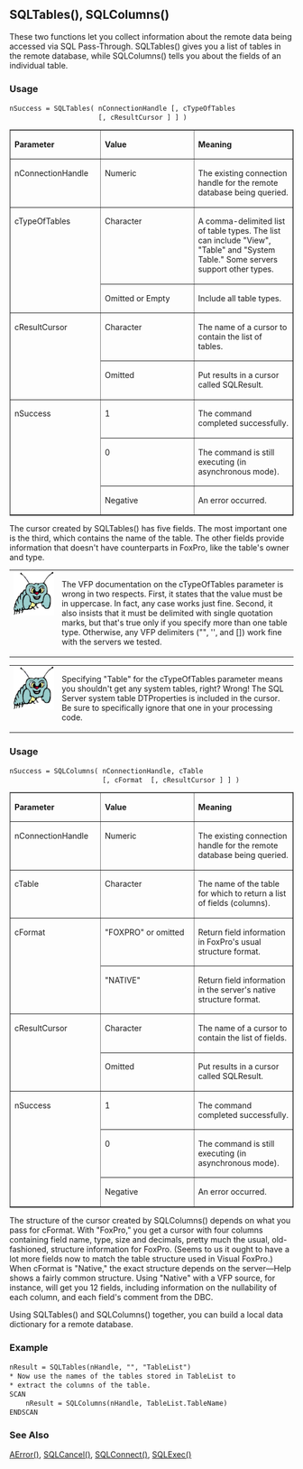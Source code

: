 ## SQLTables(), SQLColumns()

These two functions let you collect information about the remote data being accessed via SQL Pass-Through. SQLTables() gives you a list of tables in the remote database, while SQLColumns() tells you about the fields of an individual table.

### Usage

```foxpro
nSuccess = SQLTables( nConnectionHandle [, cTypeOfTables
                      [, cResultCursor ] ] )
```
<table border cellspacing=0 cellpadding=0 width=100%>
<tr>
  <td width=32% valign=top>
  <p><b>Parameter</b></p>
  </td>
  <td width=23% valign=top>
  <p><b>Value</b></p>
  </td>
  <td width=45% valign=top>
  <p><b>Meaning</b></p>
  </td>
 </tr>
<tr>
  <td width=32% valign=top>
  <p>nConnectionHandle</p>
  </td>
  <td width=23% valign=top>
  <p>Numeric</p>
  </td>
  <td width=45% valign=top>
  <p>The existing connection handle for the remote database being queried.</p>
  </td>
 </tr>
<tr>
  <td width=32% rowspan=2 valign=top>
  <p>cTypeOfTables</p>
  </td>
  <td width=23% valign=top>
  <p>Character</p>
  </td>
  <td width=45% valign=top>
  <p>A comma-delimited list of table types. The list can include &quot;View&quot;, &quot;Table&quot; and &quot;System Table.&quot; Some servers support other types. </p>
  </td>
 </tr>
<tr>
  <td width=33% valign=top>
  <p>Omitted or Empty</p>
  </td>
  <td width=67% valign=top>
  <p>Include all table types.</p>
  </td>
 </tr>
<tr>
  <td width=32% rowspan=2 valign=top>
  <p>cResultCursor</p>
  </td>
  <td width=23% valign=top>
  <p>Character</p>
  </td>
  <td width=45% valign=top>
  <p>The name of a cursor to contain the list of tables.</p>
  </td>
 </tr>
<tr>
  <td width=33% valign=top>
  <p>Omitted</p>
  </td>
  <td width=67% valign=top>
  <p>Put results in a cursor called SQLResult.</p>
  </td>
 </tr>
<tr>
  <td width=32% rowspan=3 valign=top>
  <p>nSuccess</p>
  </td>
  <td width=23% valign=top>
  <p>1</p>
  </td>
  <td width=45% valign=top>
  <p>The command completed successfully.</p>
  </td>
 </tr>
<tr>
  <td width=33% valign=top>
  <p>0</p>
  </td>
  <td width=67% valign=top>
  <p>The command is still executing (in asynchronous mode).</p>
  </td>
 </tr>
<tr>
  <td width=33% valign=top>
  <p>Negative</p>
  </td>
  <td width=67% valign=top>
  <p>An error occurred.</p>
  </td>
 </tr>
</table>

The cursor created by SQLTables() has five fields. The most important one is the third, which contains the name of the table. The other fields provide information that doesn't have counterparts in FoxPro, like the table's owner and type.

<table border=0 cellspacing=0 cellpadding=0 width=100%>
<tr>
  <td width=17% valign=top>
<img width=95 height=78 src="bug.gif"></p>
  </td>
  <td width=83%>
  <p>The VFP documentation on the cTypeOfTables parameter is wrong in two respects. First, it states that the value must be in uppercase. In fact, any case works just fine. Second, it also insists that it must be delimited with single quotation marks, but that's true only if you specify more than one table type. Otherwise, any VFP delimiters (&quot;&quot;, '', and []) work fine with the servers we tested.</p>
  </td>
 </tr>
</table>

<table border=0 cellspacing=0 cellpadding=0 width=100%>
<tr>
  <td width=17% valign=top>
<img width=95 height=77 src="bug.gif"></p>
  </td>
  <td width=83%>
  <p>Specifying &quot;Table&quot; for the cTypeOfTables parameter means you shouldn't get any system tables, right? Wrong! The SQL Server system table DTProperties is included in the cursor. Be sure to specifically ignore that one in your processing code.</p>
  </td>
 </tr>
</table>

### Usage

```foxpro
nSuccess = SQLColumns( nConnectionHandle, cTable
                       [, cFormat  [, cResultCursor ] ] )
```
<table border cellspacing=0 cellpadding=0 width=100%>
<tr>
  <td width=32% valign=top>
  <p><b>Parameter</b></p>
  </td>
  <td width=23% valign=top>
  <p><b>Value</b></p>
  </td>
  <td width=45% valign=top>
  <p><b>Meaning</b></p>
  </td>
 </tr>
<tr>
  <td width=32% valign=top>
  <p>nConnectionHandle</p>
  </td>
  <td width=23% valign=top>
  <p>Numeric</p>
  </td>
  <td width=45% valign=top>
  <p>The existing connection handle for the remote database being queried.</p>
  </td>
 </tr>
<tr>
  <td width=32% valign=top>
  <p>cTable</p>
  </td>
  <td width=23% valign=top>
  <p>Character</p>
  </td>
  <td width=45% valign=top>
  <p>The name of the table for which to return a list of fields (columns).</p>
  </td>
 </tr>
<tr>
  <td width=32% rowspan=2 valign=top>
  <p>cFormat</p>
  </td>
  <td width=23% valign=top>
  <p>&quot;FOXPRO&quot; or omitted</p>
  </td>
  <td width=45% valign=top>
  <p>Return field information in FoxPro's usual structure format.</p>
  </td>
 </tr>
<tr>
  <td width=33% valign=top>
  <p>&quot;NATIVE&quot;</p>
  </td>
  <td width=67% valign=top>
  <p>Return field information in the server's native structure format.</p>
  </td>
 </tr>
<tr>
  <td width=32% rowspan=2 valign=top>
  <p>cResultCursor</p>
  </td>
  <td width=23% valign=top>
  <p>Character</p>
  </td>
  <td width=45% valign=top>
  <p>The name of a cursor to contain the list of fields.</p>
  </td>
 </tr>
<tr>
  <td width=33% valign=top>
  <p>Omitted</p>
  </td>
  <td width=67% valign=top>
  <p>Put results in a cursor called SQLResult.</p>
  </td>
 </tr>
<tr>
  <td width=32% rowspan=3 valign=top>
  <p>nSuccess</p>
  </td>
  <td width=23% valign=top>
  <p>1</p>
  </td>
  <td width=45% valign=top>
  <p>The command completed successfully.</p>
  </td>
 </tr>
<tr>
  <td width=33% valign=top>
  <p>0</p>
  </td>
  <td width=67% valign=top>
  <p>The command is still executing (in asynchronous mode).</p>
  </td>
 </tr>
<tr>
  <td width=33% valign=top>
  <p>Negative</p>
  </td>
  <td width=67% valign=top>
  <p>An error occurred.</p>
  </td>
 </tr>
</table>

The structure of the cursor created by SQLColumns() depends on what you pass for cFormat. With "FoxPro," you get a cursor with four columns containing field name, type, size and decimals, pretty much the usual, old-fashioned, structure information for FoxPro. (Seems to us it ought to have a lot more fields now to match the table structure used in Visual FoxPro.) When cFormat is "Native," the exact structure depends on the server&mdash;Help shows a fairly common structure. Using "Native" with a VFP source, for instance, will get you 12 fields, including information on the nullability of each column, and each field's comment from the DBC.

Using SQLTables() and SQLColumns() together, you can build a local data dictionary for a remote database.

### Example

```foxpro
nResult = SQLTables(nHandle, "", "TableList")
* Now use the names of the tables stored in TableList to
* extract the columns of the table.
SCAN
    nResult = SQLColumns(nHandle, TableList.TableName)
ENDSCAN
```
### See Also

[AError()](s4g285.md), [SQLCancel()](s4g403.md), [SQLConnect()](s4g400.md), [SQLExec()](s4g402.md)